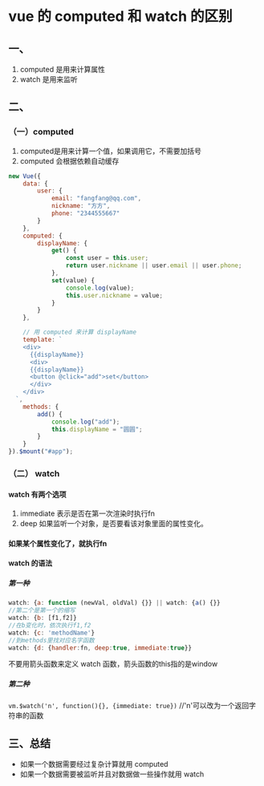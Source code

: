 # vue 的 computed 和 watch 的区别
## 一、
1. computed 是用来计算属性
2. watch 是用来监听
## 二、
### （一）computed
1. computed是用来计算一个值，如果调用它，不需要加括号
2. computed 会根据依赖自动缓存
```js
new Vue({
    data: {
        user: {
            email: "fangfang@qq.com",
            nickname: "方方",
            phone: "2344555667"
        }
    },
    computed: {
        displayName: {
            get() {
                const user = this.user;
                return user.nickname || user.email || user.phone;
            },
            set(value) {
                console.log(value);
                this.user.nickname = value;
            }
        }
    },

    // 用 computed 来计算 displayName
    template: `
    <div>
      {{displayName}}
      <div>
      {{displayName}}
      <button @click="add">set</button>
      </div>
    </div>
  `,
    methods: {
        add() {
            console.log("add");
            this.displayName = "圆圆";
        }
    }
}).$mount("#app");

```
### （二） watch
#### watch 有两个选项
1. immediate 表示是否在第一次渲染时执行fn
2. deep 如果监听一个对象，是否要看该对象里面的属性变化。
   
#### 如果某个属性变化了，就执行fn
#### watch 的语法
##### 第一种
```js
watch: {a: function (newVal, oldVal) {}} || watch: {a() {}}
//第二个是第一个的缩写
watch: {b: [f1,f2]}
//在b变化时，依次执行f1,f2
watch: {c: 'methodName'}
//到methods里找对应名字函数
watch: {d: {handler:fn, deep:true, immediate:true}}
```
不要用箭头函数来定义 watch 函数，箭头函数的this指的是window
##### 第二种
`vm.$watch('n', function(){}, {immediate: true})`
//'n'可以改为一个返回字符串的函数
## 三、总结
* 如果一个数据需要经过复杂计算就用 computed
* 如果一个数据需要被监听并且对数据做一些操作就用 watch